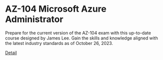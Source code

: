 # AZ-104 Microsoft Azure Administrator

Prepare for the current version of the AZ-104 exam with this up-to-date course designed by James Lee. Gain the skills and knowledge aligned with the latest industry standards as of October 26, 2023. 

[Detail](https://eduitfree.com/courses/az-104-microsoft-azure-administrator)